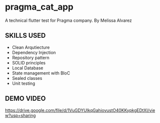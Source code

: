 # pragma_cat_app

A technical flutter test for Pragma company.
By Melissa Alvarez

## SKILLS USED

- Clean Arqutiecture
- Dependency Injection
- Repository pattern
- SOLID principles
- Local Database
- State management with BloC
- Sealed classes
- Unit testing

## DEMO VIDEO
https://drive.google.com/file/d/1VuGDYUIkqGahiovustO40KKypkgEDtXI/view?usp=sharing

 
